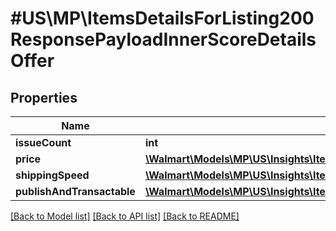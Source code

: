 # #US\MP\ItemsDetailsForListing200ResponsePayloadInnerScoreDetailsOffer

## Properties

Name | Type | Description | Notes
------------ | ------------- | ------------- | -------------
**issueCount** | **int** |  | [optional]
**price** | [**\Walmart\Models\MP\US\Insights\ItemsDetailsForListing200ResponsePayloadInnerScoreDetailsOfferPrice**](ItemsDetailsForListing200ResponsePayloadInnerScoreDetailsOfferPrice.md) |  | [optional]
**shippingSpeed** | [**\Walmart\Models\MP\US\Insights\ItemsDetailsForListing200ResponsePayloadInnerScoreDetailsOfferShippingSpeed**](ItemsDetailsForListing200ResponsePayloadInnerScoreDetailsOfferShippingSpeed.md) |  | [optional]
**publishAndTransactable** | [**\Walmart\Models\MP\US\Insights\ItemsDetailsForListing200ResponsePayloadInnerScoreDetailsOfferPublishAndTransactable**](ItemsDetailsForListing200ResponsePayloadInnerScoreDetailsOfferPublishAndTransactable.md) |  | [optional]


[[Back to Model list]](../) [[Back to API list]](../../Api/US/MP) [[Back to README]](../../README.md)
